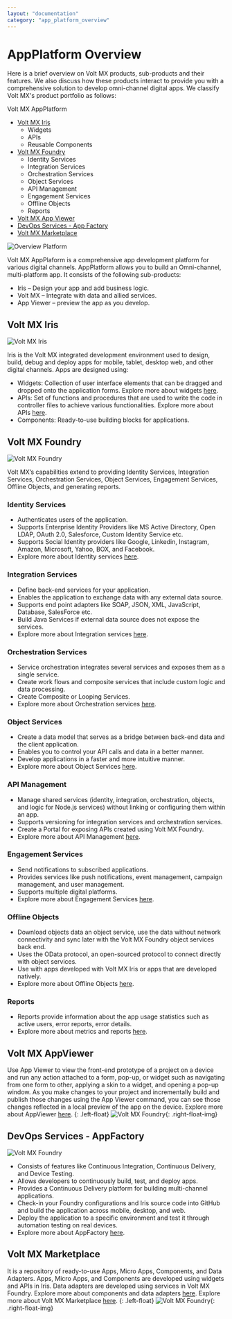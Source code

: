 ```yaml
---
layout: "documentation"
category: "app_platform_overview"
---
```


AppPlatform Overview
================
Here is a brief overview on Volt MX products, sub-products and their features. We also discuss how these products interact to provide you with a comprehensive solution to develop omni-channel digital apps.
We classify Volt MX's product portfolio as follows:

Volt MX AppPlatform

*  [Volt MX Iris](#volt-mx-iris)
    * Widgets
    * APIs 
    * Reusable Components
*  [Volt MX Foundry](#volt-mx-foundry)
    * Identity Services
    * Integration Services
    * Orchestration Services
    * Object Services
    * API Management
    * Engagement Services
    * Offline Objects
    * Reports
*  [Volt MX App Viewer](#volt-mx-appviewer)
*  [DevOps Services - App Factory](#devops-services---appfactory)
*  [Volt MX Marketplace](#volt-mx-marketplace)

![Overview Platform](../Resources/Images/Overview_Platform_774x286.png)

Volt MX AppPlaform is a comprehensive app development platform for various digital channels. AppPlatform allows you to build an Omni-channel, multi-platform app. It consists of the following sub-products:
* Iris – Design your app and add business logic.
* Volt MX – Integrate with data and allied services.
* App Viewer – preview the app as you develop.

Volt MX Iris
-------------
![Volt MX Iris](../Resources/Images/VoltMX-Iris.png)

Iris is the Volt MX integrated development environment used to design, build, debug and deploy apps for mobile, tablet, desktop web, and other digital channels. Apps are designed using:
* Widgets: Collection of user interface elements that can be dragged and dropped onto the application forms. Explore more about widgets [here](../../../Iris/iris_widget_prog_guide/Content/Overview.html).
* APIs: Set of functions and procedures that are used to write the code in controller files to achieve various functionalities. Explore more about APIs [here](../../../Iris/iris_api_dev_guide/content/introduction.html).
* Components: Ready-to-use building blocks for applications.

Volt MX Foundry
-------------
![Volt MX Foundry](../Resources/Images/VoltMXFoundry.png)

Volt MX’s capabilities extend to providing Identity Services, Integration Services, Orchestration Services, Object Services, Engagement Services, Offline Objects, and generating reports.

### Identity Services
* Authenticates users of the application.
* Supports Enterprise Identity Providers like MS Active Directory, Open LDAP, OAuth 2.0, Salesforce, Custom Identity Service etc.
* Supports Social Identity providers like Google, Linkedin, Instagram, Amazon, Microsoft, Yahoo, BOX, and Facebook.
* Explore more about Identity services [here](../../../Foundry/voltmx_foundry_user_guide/Content/Identity.html).

### Integration Services
* Define back-end services for your application.
* Enables the application to exchange data with any external data source.
* Supports end point adapters like SOAP, JSON, XML, JavaScript, Database, SalesForce etc.
* Build Java Services if external data source does not expose the services.
* Explore more about Integration services [here](../../../Foundry/voltmx_foundry_user_guide/Content/Services.html).

### Orchestration Services
* Service orchestration integrates several services and exposes them as a single service.
* Create work flows and composite services that include custom logic and data processing.
* Create Composite or Looping Services.
* Explore more about Orchestration services [here](../../../Foundry/voltmx_foundry_user_guide/Content/Orchestration.html).

### Object Services
* Create a data model that serves as a bridge between back-end data and the client application.
* Enables you to control your API calls and data in a better manner.
* Develop applications in a faster and more intuitive manner.
* Explore more about Object Services [here](../../../Foundry/voltmx_foundry_user_guide/Content/Objectservices.html).

### API Management
* Manage shared services (identity, integration, orchestration, objects, and logic for Node.js services) without linking or configuring them within an app.
* Supports versioning for integration services and orchestration services.
* Create a Portal for exposing APIs created using Volt MX Foundry.
* Explore more about API Management [here](../../../Foundry/voltmx_foundry_user_guide/Content/API_Management.html).

### Engagement Services
* Send notifications to subscribed applications.
* Provides services like push notifications, event management, campaign management, and user management.
* Supports multiple digital platforms.
* Explore more about Engagement Services [here](../../../Foundry/vms_console_user_guide/Content/Introduction.html).

### Offline Objects
* Download objects data an object service, use the data without network connectivity and sync later with the Volt MX Foundry object services back end.
* Uses the OData protocol, an open-sourced protocol to connect directly with object services.
* Use with apps developed with Volt MX Iris or apps that are developed natively.
* Explore more about Offline Objects [here](../../../Foundry/offline_objects_gettingstarted/Content/Offline_Objects_Getting_Started.html).

### Reports
* Reports provide information about the app usage statistics such as active users, error reports, error details.
* Explore more about metrics and reports [here](../../../Foundry/custom_metrics_and_reports/Content/Custom_Metrics_and_Reports_Guide.html).


Volt MX AppViewer
-------------
Use App Viewer to view the front-end prototype of a project on a device and run any action attached to a form, pop-up, or widget such as navigating from one form to other, applying a skin to a widget, and opening a pop-up window. As you make changes to your project and incrementally build and publish those changes using the App Viewer command, you can see those changes reflected in a local preview of the app on the device. Explore more about AppViewer [here](../../..//Iris/iris_app_viewer/Content/FunctionalPreviewEnterprise.html#preview-an-app-on-the-cloud).
{: .left-float}
![Volt MX Foundry](../Resources/Images/appviewer.png){: .right-float-img}	



DevOps Services - AppFactory
-------------
![Volt MX Foundry](../Resources/Images/AppFactory.png)

* Consists of features like Continuous Integration, Continuous Delivery, and Device Testing.
* Allows developers to continuously build, test, and deploy apps.
* Provides a Continuous Delivery platform for building multi-channel applications.
* Check-in your Foundry configurations and Iris source code into GitHub and build the application across mobile, desktop, and web.
* Deploy the application to a specific environment and test it through automation testing on real devices.
* Explore more about AppFactory [here](../../../Foundry/voltmx_appfactory_user_guide/Content/Introduction.html).



Volt MX Marketplace
-------------
It is a repository of ready-to-use Apps, Micro Apps, Components, and Data Adapters. Apps, Micro Apps, and Components are developed using widgets and APIs in Iris. Data adapters are developed using services in Volt MX Foundry. Explore more about components and data adapters [here](../../../Foundry/voltmx_foundry_user_guide/Content/CustomDataConfig.html). Explore more about Volt MX Marketplace [here](https://marketplace.hclvoltmx.com/).
{: .left-float}
![Volt MX Foundry](../Resources/Images/Marketplace.png){: .right-float-img}
